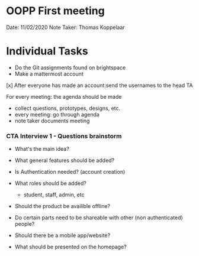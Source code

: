 # OOPP First meeting
Date: 11/02/2020
Note Taker: Thomas Koppelaar

# Individual Tasks
- Do the Git assignments found on brightspace
- Make a mattermost account 

[x] After everyone has made an account:send the usernames to the head TA


For every meeting: the agenda should be made
- collect questions, prototypes, designs, etc.
- every meeting: go through agenda
- note taker documents meeting

### CTA Interview 1 - Questions brainstorm

- What's the main idea?

- What general features should be added?

- Is Authentication needed? (account creation)

- What roles should be added?
    - student, staff, admin, etc

- Should the product be availible offline?

- Do certain parts need to be shareable with other (non authenticated) people?

- Should there be a mobile app/website? 

- What should be presented on the homepage?